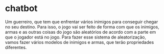 # chatbot

Um guerreiro, que tem que enfrentar vários inimigos para conseguir chegar no seu destino. Para isso, o jogo vai ser feito de forma com que os inimigos, armas e as outras coisas do jogo são aleatórios de acordo com a parte em que o jogador está no jogo. Para fazer esse sistema de aleatorização, vamos fazer vários modelos de inimigos e armas, que terão propriedades diferentes.